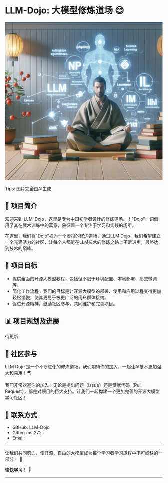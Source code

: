 
# LLM-Dojo: 大模型修炼道场 😊
<img src="pic/pic.jpg" width="666">

Tips: 图片完全由AI生成
## 🌟 项目简介
欢迎来到 LLM-Dojo，这里是专为中国初学者设计的修炼道场。！"Dojo"一词借用了其在武术训练中的寓意，象征着一个专注于学习和实践的场所。

在这里，我们将"Dojo"视为一个虚拟的修炼道场，通过LLM Dojo，我们希望建立一个充满活力的社区，让每个人都能在LLM技术的修炼之路上不断进步，最终达到技术的巅峰。
## 📖 项目目标
- 提供全面的开源大模型教程，包括但不限于环境配置、本地部署、高效微调等。
- 简化工作流程：我们的目标是让开源大模型的部署、使用和应用过程变得更加轻松愉悦，使其更易于被更广泛的用户群体接纳。
- 促进开源精神，鼓励社区参与，共同维护和完善项目。
## 📊 项目规划及进展
待更新
## 🤝 社区参与
LLM Dojo 是一个不断进化的修炼道场，我们期待你的加入，一起让AI技术更加强大和易用！🪂

我们非常欢迎你的加入！无论是提出问题（Issue）还是贡献代码（Pull Request），都是对项目的巨大支持。让我们一起构建一个更加完善的开源大模型学习社区！

## 💌 联系方式
- GitHub: LLM-Dojo
- Gitter: mst272
- Email: 

***
让我们共同努力，使开源、自由的大模型成为每个学习者学习旅程中不可或缺的一部分！ 🌈

**愉快学习！** 📘
***
